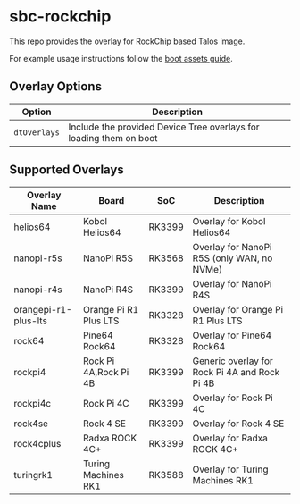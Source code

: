 # sbc-rockchip

This repo provides the overlay for RockChip based Talos image.

For example usage instructions follow the [boot assets guide](https://www.talos.dev/latest/talos-guides/install/boot-assets/#example-raspberry-pi-overlay-with-imager).

## Overlay Options

| Option            | Description                                                         |
| ----------------- | ------------------------------------------------------------------- |
| `dtOverlays`      | Include the provided Device Tree overlays for loading them on boot  |

## Supported Overlays

| Overlay Name         | Board                 | SoC    | Description                                   |
| -------------------- | --------------------- | ------ | --------------------------------------------- |
| helios64             | Kobol Helios64        | RK3399 | Overlay for Kobol Helios64                    |
| nanopi-r5s           | NanoPi R5S            | RK3568 | Overlay for NanoPi R5S (only WAN, no NVMe)    |
| nanopi-r4s           | NanoPi R4S            | RK3399 | Overlay for NanoPi R4S                        |
| orangepi-r1-plus-lts | Orange Pi R1 Plus LTS | RK3328 | Overlay for Orange Pi R1 Plus LTS             |
| rock64               | Pine64 Rock64         | RK3328 | Overlay for Pine64 Rock64                     |
| rockpi4              | Rock Pi 4A,Rock Pi 4B | RK3399 | Generic overlay for Rock Pi 4A and Rock Pi 4B |
| rockpi4c             | Rock Pi 4C            | RK3399 | Overlay for Rock Pi 4C                        |
| rock4se              | Rock 4 SE             | RK3399 | Overlay for Rock 4 SE                         |
| rock4cplus           | Radxa ROCK 4C+        | RK3399 | Overlay for Radxa ROCK 4C+                    |
| turingrk1            | Turing Machines RK1   | RK3588 | Overlay for Turing Machines RK1               |